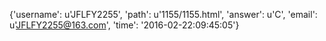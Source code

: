 {'username': u'JFLFY2255', 'path': u'1155/1155.html', 'answer': u'C', 'email': u'JFLFY2255@163.com', 'time': '2016-02-22:09:45:05'}